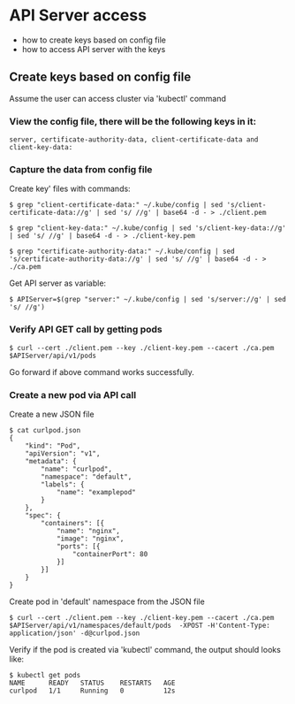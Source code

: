 # API Server access
- how to create keys based on config file
- how to access API server with the keys

## Create keys based on config file
Assume the user can access cluster via 'kubectl' command

### View the config file, there will be the following keys in it:
    server, certificate-authority-data, client-certificate-data and client-key-data: 
    
### Capture the data from config file
Create key' files with commands:
~~~
$ grep "client-certificate-data:" ~/.kube/config | sed 's/client-certificate-data://g' | sed 's/ //g' | base64 -d - > ./client.pem
   
$ grep "client-key-data:" ~/.kube/config | sed 's/client-key-data://g' | sed 's/ //g' | base64 -d - > ./client-key.pem
   
$ grep "certificate-authority-data:" ~/.kube/config | sed 's/certificate-authority-data://g' | sed 's/ //g' | base64 -d - > ./ca.pem
~~~   
Get API server as variable:
~~~
$ APIServer=$(grep "server:" ~/.kube/config | sed 's/server://g' | sed 's/ //g')
~~~

### Verify API GET call by getting pods
~~~
$ curl --cert ./client.pem --key ./client-key.pem --cacert ./ca.pem $APIServer/api/v1/pods
~~~

Go forward if above command works successfully.

### Create a new pod via API call
Create a new JSON file
~~~
$ cat curlpod.json
{
	"kind": "Pod",
	"apiVersion": "v1",
	"metadata": {
		"name": "curlpod",
		"namespace": "default",
		"labels": {
			"name": "examplepod"
		}
	},
	"spec": {
		"containers": [{
			"name": "nginx",
			"image": "nginx",
			"ports": [{
				"containerPort": 80
			}]
		}]
	}
}
~~~
Create pod in 'default' namespace from the JSON file
~~~
$ curl --cert ./client.pem --key ./client-key.pem --cacert ./ca.pem $APIServer/api/v1/namespaces/default/pods  -XPOST -H'Content-Type: application/json' -d@curlpod.json
~~~
Verify if the pod is created via 'kubectl' command, the output should looks like:
~~~
$ kubectl get pods
NAME      READY   STATUS    RESTARTS   AGE
curlpod   1/1     Running   0          12s
~~~